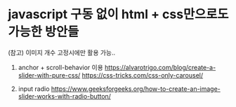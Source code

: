 # javascript 구동 없이 html + css만으로도 가능한 방안들

(참고) 이미지 개수 고정시에만 활용 가능..

1. anchor + scroll-behavior 이용
   https://alvarotrigo.com/blog/create-a-slider-with-pure-css/
   https://css-tricks.com/css-only-carousel/

2. input radio
   https://www.geeksforgeeks.org/how-to-create-an-image-slider-works-with-radio-button/
